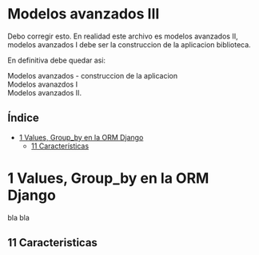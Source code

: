 # Modelos avanzados III

Debo corregir esto. En realidad este archivo es modelos avanzados II, modelos avanzados I debe ser la construccion de la aplicacion biblioteca.

En definitiva debe quedar asi:

Modelos avanzados - construccion de la aplicacion\
Modelos avanazdos I \
Modelos avanzados II.


## Índice

* [1 Values, Group_by en la ORM Django](#1-Values,-Group_by-en-la-ORM-Django)
  * [11 Características](#11-Caracteristicas)


# 1 Values, Group_by en la ORM Django

bla bla

## 11 Caracteristicas
